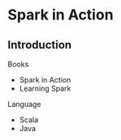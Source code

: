 # Spark in Action
## Introduction
Books
- Spark in Action
- Learning Spark

Language
- Scala 
- Java

